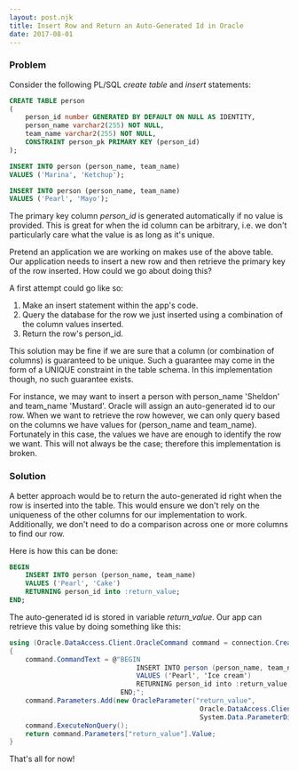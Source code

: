 ```yaml
---
layout: post.njk
title: Insert Row and Return an Auto-Generated Id in Oracle
date: 2017-08-01
---
```


### Problem

Consider the following PL/SQL *create table* and *insert* statements:

```sql
CREATE TABLE person
(
    person_id number GENERATED BY DEFAULT ON NULL AS IDENTITY,
    person_name varchar2(255) NOT NULL,
    team_name varchar2(255) NOT NULL,
    CONSTRAINT person_pk PRIMARY KEY (person_id)
);

INSERT INTO person (person_name, team_name)
VALUES ('Marina', 'Ketchup');

INSERT INTO person (person_name, team_name)
VALUES ('Pearl', 'Mayo');
```

The primary key column *person_id* is generated automatically if no value is provided. This is great for when the id column can be arbitrary, i.e. we don't particularly care what the value is as long as it's unique.

Pretend an application we are working on makes use of the above table. Our application needs to insert a new row and then retrieve the primary key of the row inserted. How could we go about doing this?

A first attempt could go like so:

1. Make an insert statement within the app's code.
2. Query the database for the row we just inserted using a combination of the column values inserted.
3. Return the row's person_id.

This solution may be fine if we are sure that a column (or combination of columns) is guaranteed to be unique. Such a guarantee may come in the form of a UNIQUE constraint in the table schema. In this implementation though, no such guarantee exists.

For instance, we may want to insert a person with person_name 'Sheldon' and team_name 'Mustard'. Oracle will assign an auto-generated id to our row. When we want to retrieve the row however, we can only query based on the columns we have values for (person_name and team_name). Fortunately in this case, the values we have are enough to identify the row we want. This will not always be the case; therefore this implementation is broken.

### Solution

A better approach would be to return the auto-generated id right when the row is inserted into the table. This would ensure we don't rely on the uniqueness of the other columns for our implementation to work. Additionally, we don't need to do a comparison across one or more columns to find our row.

Here is how this can be done:

```sql
BEGIN
    INSERT INTO person (person_name, team_name)
    VALUES ('Pearl', 'Cake')
    RETURNING person_id into :return_value;
END;
```

The auto-generated id is stored in variable *return_value*. Our app can retrieve this value by doing something like this:

```csharp
using (Oracle.DataAccess.Client.OracleCommand command = connection.CreateCommand())
{
    command.CommandText = @"BEGIN
                                INSERT INTO person (person_name, team_name)
                                VALUES ('Pearl', 'Ice cream')
                                RETURNING person_id into :return_value;
                            END;";
    command.Parameters.Add(new OracleParameter("return_value",
                                                Oracle.DataAccess.Client.OracleDbType.Int32,
                                                System.Data.ParameterDirection.ReturnValue));
    command.ExecuteNonQuery();
    return command.Parameters["return_value"].Value;
}
```

That's all for now!
